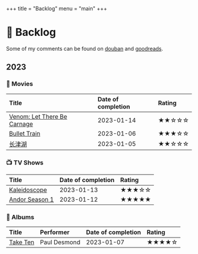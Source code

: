 +++
title = "Backlog"
menu = "main"
+++

# 📝 Backlog

Some of my comments can be found on [douban](https://www.douban.com/people/rexarski/) and [goodreads](https://www.goodreads.com/rexarski).

## 2023

<!-- ### 📚 Books -->

<!-- | Title | Author | Date of completion | Rating | -->
<!-- | :---- | :----- | :----------------- | :----- | -->

### 🍿 Movies

| Title                                                                     | Date of completion | Rating |
| :------------------------------------------------------------------------ | :----------------- | :----- |
| [Venom: Let There Be Carnage](https://movie.douban.com/subject/30382416/) | 2023-01-14         | ★★☆☆☆  |
| [Bullet Train](https://movie.douban.com/subject/35118954/)                | 2023-01-06         | ★★★☆☆  |
| [长津湖](https://movie.douban.com/subject/25845392/)                      | 2023-01-05         | ★★☆☆☆  |

### 📺 TV Shows

| Title                                                        | Date of completion | Rating |
| :----------------------------------------------------------- | :----------------- | :----- |
| [Kaleidoscope](https://movie.douban.com/subject/35602000/)   | 2023-01-13         | ★★★☆☆  |
| [Andor Season 1](https://movie.douban.com/subject/30376895/) | 2023-01-12         | ★★★★★  |

### 🎷 Albums

| Title                                                 | Performer    | Date of completion | Rating |
| :---------------------------------------------------- | :----------- | :----------------- | :----- |
| [Take Ten](https://music.douban.com/subject/1428111/) | Paul Desmond | 2023-01-07         | ★★★★☆  |

<!-- ### 🎮 Games -->

<!-- | Title | Date of completion | Rating | -->
<!-- | :---- | :----------------- | :----- | -->

<!-- ### 🎧 Audio Books -->

<!-- | Title | Date of completion | Rating | -->
<!-- | :---- | :----------------- | :----- | -->